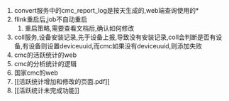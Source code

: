 1. convert服务中的cmc_report_log是按天生成的,web端查询使用的*
2. flink重启后,job不自动重启
	1. 重启策略,需要查看文档后,确认如何修改
3. coll服务,设备安装记录,先于设备上报,导致没有安装记录,coll会判断是否有设备,有设备则设置deviceuuid,而cmc如果没有deviceuuid,则添加失败
4. cmc的活跃统计的web
5. cmc的分析统计的逻辑
6. 国家cmc的web
7. [[活跃统计增加和修改的页面.pdf]]
8. [[活跃统计未完成功能]]